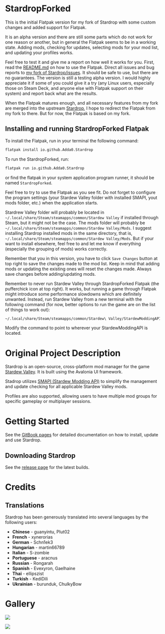 # StardropForked

This is the initial Flatpak version for my fork of Stardrop with some custom changes and added support for Flatpak.

It is an alpha version and there are still some parts which do not work for one reason or another, but in general the Flatpak seems to be in a working state. Adding mods, checking for updates, selecting mods for your mod list, and updating your profiles works.

Feel free to test it and give me a report on how well it works for you. First, read the [README.md](https://github.com/Adda0/Stardrop/blob/flatpak/README.md) on how to use the Flatpak. Direct all issues and bug reports to [my fork of Stardrop/issues](https://github.com/Adda0/Stardrop/issues). It should be safe to use, but there are no guarantees. The version is still a testing alpha version. I would highly appreciate it if some of you could give it a try (any Linux users, especially those on Steam Deck, and anyone else with Flatpak support on their system) and report back what are the results.

When the Flatpak matures enough, and all necessary features from my fork are merged into the upstream [Stardrop](https://github.com/Floogen/Stardrop/), I hope to redirect the Flatpak from my fork to there. But for now, the Flatpak is based on my fork.

## Installing and running StardropForked Flatpak

To install the Flatpak, run in your terminal the following command:
``` sh
flatpak install io.github.Adda0.Stardrop
```

To run the StardropForked, run:
``` sh
flatpak run io.github.Adda0.Stardrop
```
or find the flatpak in your system application program runner, it should be named `StardropForked`.

Feel free to try to use the Flatpak as you see fit. Do not forget to configure the program settings (your Stardew Valley folder with installed SMAPI, yout mods folder, etc.) when the application starts.

Stardrew Valley folder will probably be located in `~/.local/share/Steam/steamapps/common/Stardew Valley` if installed through Steam, but it might not be the case.
The mods folder will probably be `~/.local/share/Steam/steamapps/common/Stardew Valley/Mods`.
I suggest installing Stardrop installed mods in the same directory, that is, `~/.local/share/Steam/steamapps/common/Stardew Valley/Mods`. But if your want to install elsewhere, feel free to and let me know if everything (especially the grouping of mods) works correctly.

Remember that you in this version, you have to click `Save Changes` button at top right to save the changes made to the mod list. Keep in mind that adding mods or updating the existing ones will reset the changes made. Always save changes before adding/updating mods.

Remember to never run Stardew Valley through StardropForked Flatpak (the pufferchick icon at top right). It works, but running a game through Flatpak might introduce some performance slowdowns which are definitely unwanted. Instead, run Stardew Valley from a new terminal with the following command (for now, better options to run the game are on the list of things to work out):
``` sh
~/.local/share/Steam/steamapps/common/Stardew\ Valley/StardewModdingAPI --mods-path ~/.var/app/io.github.Adda0.Stardrop/config/Stardrop/Data/Selected\ Mods

```
Modify the command to point to wherever your StardewModdingAPI is located.


# Original Project Description
 
Stardrop is an open-source, cross-platform mod manager for the game [Stardew Valley](https://www.stardewvalley.net/). It is built using the Avalonia UI framework.

Stadrop utilizes [SMAPI (Stardew Modding API)](https://smapi.io/) to simplify the management and update checking for all applicable Stardew Valley mods.

Profiles are also supported, allowing users to have multiple mod groups for specific gameplay or multiplayer sessions.

# Getting Started

See the [GitBook pages](https://floogen.gitbook.io/stardrop/) for detailed documentation on how to install, update and use Stardrop.

## Downloading Stardrop

See the [release page](https://github.com/Floogen/Stardrop/releases/latest) for the latest builds.

# Credits
## Translations
Stardrop has been generously translated into several languages by the following users:

* **Chinese** - guanyintu, PIut02
* **French** - xynerorias
* **German** - Schn1ek3
* **Hungarian** - martin66789
* **Italian** - S-zombie
* **Portuguese** - aracnus
* **Russian** - Rongarah
* **Spanish** - Evexyron, Gaelhaine
* **Thai** - ellipszist
* **Turkish** - KediDili
* **Ukrainian** - burunduk, ChulkyBow

# Gallery

![](https://imgur.com/WdjwfnG.gif)

![](https://imgur.com/kalsOjS.gif)
